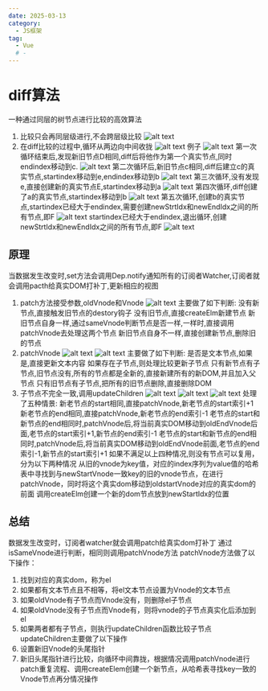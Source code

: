 ```yaml
---
date: 2025-03-13
category:
  - JS框架
tag:
  - Vue
  # - 
---
```



# diff算法
一种通过同层的树节点进行比较的高效算法
1. 比较只会再同层级进行,不会跨层级比较
![alt text](image-36.png)
2. 在diff比较的过程中,循环从两边向中间收拢
![alt text](image-37.png)
例子
![alt text](image-38.png)
第一次循环结束后,发现新旧节点D相同,diff后将他作为第一个真实节点,同时endindex移动到c.
![alt text](image-39.png)
第二次循环后,新旧节点c相同,diff后建立c的真实节点,startindex移动到e,endindex移动到b
![alt text](image-40.png)
第三次循环,没有发现e,直接创建新的真实节点E,startindex移动到a
![alt text](image-41.png)
第四次循环,diff创建了a的真实节点,startindex移动到b
![alt text](image-42.png)
第五次循环,创建b的真实节点,startindex已经大于endindex,需要创建newStrtIdx和newEndIdx之间的所有节点,即F
![alt text](image-43.png)
startindex已经大于endindex,退出循环,创建newStrtIdx和newEndIdx之间的所有节点,即F
![alt text](image-44.png)

## 原理

当数据发生改变时,set方法会调用Dep.notify通知所有的订阅者Watcher,订阅者就会调用pacth给真实DOM打补丁,更新相应的视图
1. patch方法接受参数,oldVnode和Vnode
![alt text](image-45.png)
主要做了如下判断:
    没有新节点,直接触发旧节点的destory钩子
    没有旧节点,直接createElm新建节点
    新旧节点自身一样,通过sameVnode判断节点是否一样,一样时,直接调用patchVnode去处理这两个节点
    新旧节点自身不一样,直接创建新节点,删除旧的节点
2. patchVnode
![alt text](image-46.png)
![alt text](image-47.png)
主要做了如下判断:
是否是文本节点,如果是,直接更新文本内容
如果存在子节点,则处理比较更新子节点
只有新节点有子节点,旧节点没有,所有的节点都是全新的,直接新建所有的新DOM,并且加入父节点
只有旧节点有子节点,把所有的旧节点删除,直接删除DOM
3. 子节点不完全一致,调用updateChildren
![alt text](image-48.png)
![alt text](image-49.png)
![alt text](image-50.png)
处理了五种情景:
    新老节点的start相同,直接patchVnode,新老节点的start索引+1
    新老节点的end相同,直接patchVnode,新老节点的end索引-1
    老节点的start和新节点的end相同时,patchVnode后,将当前真实DOM移动到oldEndVnode后面,老节点的start索引+1,新节点的end索引-1
    老节点的start和新节点的end相同时,patchVnode后,将当前真实DOM移动到oldEndVnode前面,老节点的end索引-1,新节点的start索引+1
    如果不满足以上四种情况,则没有节点可以复用，分为以下两种情况
        从旧的vnode为key值，对应的index序列为value值的哈希表中寻找到与newStartVnode一致key的旧的vnode节点，在进行patchVnode，同时将这个真实dom移动到oldstartVnode对应的真实dom的前面
        调用createElm创建一个新的dom节点放到newStartIdx的位置
## 总结
数据发生改变时，订阅者watcher就会调用patch给真实dom打补丁
通过isSameVnode进行判断，相同则调用patchVnode方法
patchVnode方法做了以下操作：
1. 找到对应的真实dom，称为el
2. 如果都有文本节点且不相等，将el文本节点设置为Vnode的文本节点
3. 如果oldVnode有子节点而Vnode没有，则删除el子节点
4. 如果oldVnode没有子节点而Vnode有，则将vnode的子节点真实化后添加到el
5. 如果两者都有子节点，则执行updateChildren函数比较子节点
updateChildren主要做了以下操作
1. 设置新旧Vnode的头尾指针
2. 新旧头尾指针进行比较，向循环中间靠拢，根据情况调用patchVnode进行patch重复流程、调用createElem创建一个新节点，从哈希表寻找key一致的Vnode节点再分情况操作